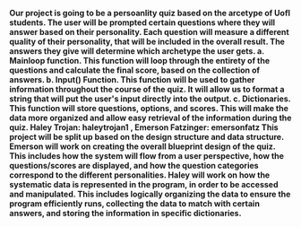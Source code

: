 **Our project is going to be a persoanlity quiz based on the arcetype of UofI students. The user will be prompted certain questions where they will answer based on their personality. Each question will measure a different quality of their personality, that will be included in the overall result. The answers they give will determine which archetype the user gets. 
a. Mainloop function. This function will loop through the entirety of the questions and calculate the final score, based on the collection of answers.        b. Input() Function. This function will be used to gather information throughout the course of the quiz. It will allow us to format a string that will put the user's input directly into the output.                                                                                                                          c. Dictionaries. This function will store questions, options, and scores. This will make the data more organized and allow easy retrieval of the information during the quiz.
Haley Trojan: haleytrojan1 , Emerson Fatzinger: emersonfatz
This project will be split up based on the design structure and data structure. Emerson will work on creating the overall blueprint design of the quiz. This includes how the system will flow from a user perspective, how the questions/scores are displayed, and how the question categories correspond to the different personalities. Haley will work on how the systematic data is represented in the program, in order to be accessed and manipulated. This includes logically organizing the data to ensure the program efficiently runs, collecting the data to match with certain answers, and storing the information in specific dictionaries.**

